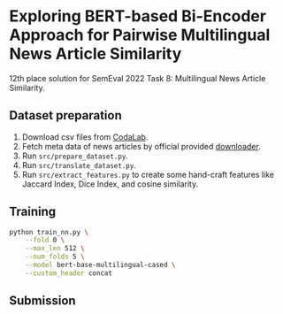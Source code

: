 # Exploring BERT-based Bi-Encoder Approach for Pairwise Multilingual News Article Similarity

12th place solution for SemEval 2022 Task 8: Multilingual News Article Similarity.

## Dataset preparation

1. Download csv files from [CodaLab](https://competitions.codalab.org/competitions/33835).
1. Fetch meta data of news articles by official provided [downloader](https://github.com/euagendas/semeval_8_2022_ia_downloader).
1. Run `src/prepare_dataset.py`.
1. Run `src/translate_dataset.py`.
1. Run `src/extract_features.py` to create some hand-craft features like Jaccard Index, Dice Index, and cosine similarity.

## Training

```bash
python train_nn.py \
    --fold 0 \
    --max_len 512 \
    --num_folds 5 \
    --model bert-base-multilingual-cased \
    --custom_header concat
```

## Submission
